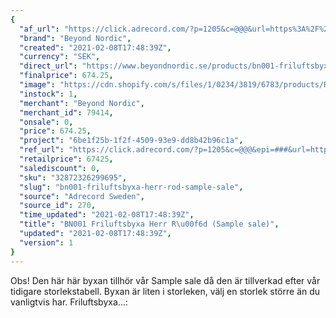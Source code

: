 ```yaml
---
{
  "af_url": "https://click.adrecord.com/?p=1205&c=@@@&url=https%3A%2F%2Fwww.beyondnordic.se%2Fproducts%2Fbn001-friluftsbyxa-herr-rod-sample-sale",
  "brand": "Beyond Nordic",
  "created": "2021-02-08T17:48:39Z",
  "currency": "SEK",
  "direct_url": "https://www.beyondnordic.se/products/bn001-friluftsbyxa-herr-rod-sample-sale",
  "finalprice": 674.25,
  "image": "https://cdn.shopify.com/s/files/1/0234/3819/6783/products/RioRed-2000-0006_2048x2048.jpg",
  "instock": 1,
  "merchant": "Beyond Nordic",
  "merchant_id": 79414,
  "onsale": 0,
  "price": 674.25,
  "project": "6be1f25b-1f2f-4509-93e9-dd8b42b96c1a",
  "ref_url": "https://click.adrecord.com/?p=1205&c=@@@&epi=###&url=https%3A%2F%2Fwww.beyondnordic.se%2Fproducts%2Fbn001-friluftsbyxa-herr-rod-sample-sale",
  "retailprice": 67425,
  "salediscount": 0,
  "sku": "32872326299695",
  "slug": "bn001-friluftsbyxa-herr-rod-sample-sale",
  "source": "Adrecord Sweden",
  "source_id": 270,
  "time_updated": "2021-02-08T17:48:39Z",
  "title": "BN001 Friluftsbyxa Herr R\u00f6d (Sample sale)",
  "updated": "2021-02-08T17:48:39Z",
  "version": 1
}
---
```


Obs! Den här här byxan tillhör vår Sample sale då den är tillverkad efter vår tidigare storlekstabell. Byxan är liten i storleken, välj en storlek större än du vanligtvis har.
Friluftsbyxa…:
